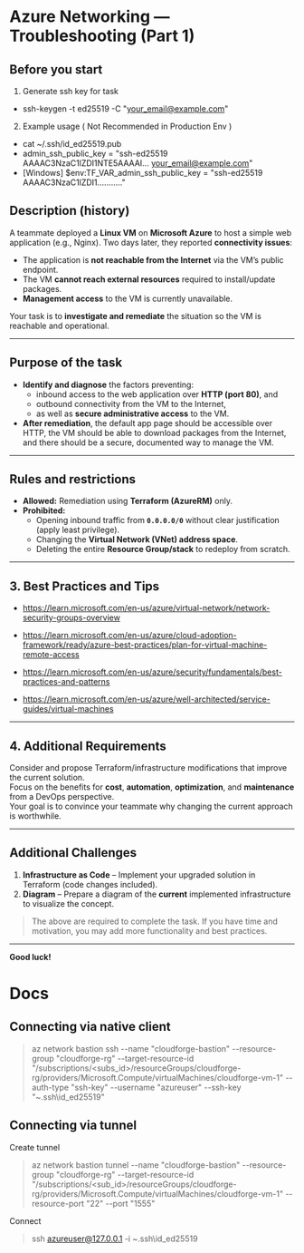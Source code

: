 # Azure Networking — Troubleshooting (Part 1)

## Before you start

1. Generate ssh key for task

- ssh-keygen -t ed25519 -C "your_email@example.com"

2. Example usage ( Not Recommended in Production Env )

- cat ~/.ssh/id_ed25519.pub
- admin_ssh_public_key = "ssh-ed25519 AAAAC3NzaC1lZDI1NTE5AAAAI... your_email@example.com"
- [Windows] $env:TF_VAR_admin_ssh_public_key = "ssh-ed25519 AAAAC3NzaC1lZDI1..........."

## Description (history)

A teammate deployed a **Linux VM** on **Microsoft Azure** to host a simple web application (e.g., Nginx). Two days later, they reported **connectivity issues**:

- The application is **not reachable from the Internet** via the VM’s public endpoint.
- The VM **cannot reach external resources** required to install/update packages.
- **Management access** to the VM is currently unavailable.

Your task is to **investigate and remediate** the situation so the VM is reachable and operational.

---

## Purpose of the task

- **Identify and diagnose** the factors preventing:
  - inbound access to the web application over **HTTP (port 80)**, and
  - outbound connectivity from the VM to the Internet,
  - as well as **secure administrative access** to the VM.
- **After remediation**, the default app page should be accessible over HTTP, the VM should be able to download packages from the Internet, and there should be a secure, documented way to manage the VM.

---

## Rules and restrictions

- **Allowed:** Remediation using **Terraform (AzureRM)** only.
- **Prohibited:**
  - Opening inbound traffic from **`0.0.0.0/0`** without clear justification (apply least privilege).
  - Changing the **Virtual Network (VNet) address space**.
  - Deleting the entire **Resource Group/stack** to redeploy from scratch.

---

## 3. Best Practices and Tips

- https://learn.microsoft.com/en-us/azure/virtual-network/network-security-groups-overview

- https://learn.microsoft.com/en-us/azure/cloud-adoption-framework/ready/azure-best-practices/plan-for-virtual-machine-remote-access

- https://learn.microsoft.com/en-us/azure/security/fundamentals/best-practices-and-patterns

- https://learn.microsoft.com/en-us/azure/well-architected/service-guides/virtual-machines

---

## 4. Additional Requirements

Consider and propose Terraform/infrastructure modifications that improve the current solution.  
Focus on the benefits for **cost**, **automation**, **optimization**, and **maintenance** from a DevOps perspective.  
Your goal is to convince your teammate why changing the current approach is worthwhile.

---

## Additional Challenges

1. **Infrastructure as Code** – Implement your upgraded solution in Terraform (code changes included).
2. **Diagram** – Prepare a diagram of the **current** implemented infrastructure to visualize the concept.

> The above are required to complete the task. If you have time and motivation, you may add more functionality and best practices.

---

**Good luck!**

# Docs

## Connecting via native client

> az network bastion ssh --name "cloudforge-bastion" --resource-group "cloudforge-rg" --target-resource-id "/subscriptions/<subs_id>/resourceGroups/cloudforge-rg/providers/Microsoft.Compute/virtualMachines/cloudforge-vm-1" --auth-type "ssh-key" --username "azureuser" --ssh-key "~\.ssh\id_ed25519"

## Connecting via tunnel

Create tunnel

> az network bastion tunnel --name "cloudforge-bastion" --resource-group "cloudforge-rg" --target-resource-id "/subscriptions/<sub_id>/resourceGroups/cloudforge-rg/providers/Microsoft.Compute/virtualMachines/cloudforge-vm-1" --resource-port "22" --port "1555"

Connect

> ssh azureuser@127.0.0.1 -i ~\.ssh\id_ed25519
